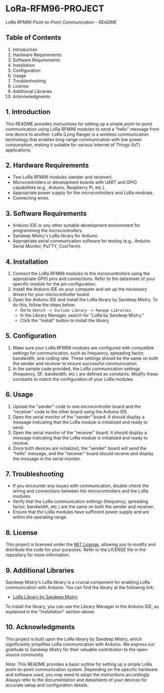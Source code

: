 # LoRa-RFM96-PROJECT
*LoRa RFM96 Point-to-Point Communication - README*

## Table of Contents
1. Introduction
2. Hardware Requirements
3. Software Requirements
4. Installation
5. Configuration
6. Usage
7. Troubleshooting
8. License
9. Additional Libraries
10. Acknowledgments

## 1. Introduction
This README provides instructions for setting up a simple point-to-point communication using LoRa RFM96 modules to send a "hello" message from one device to another. LoRa (Long Range) is a wireless communication technology that enables long-range communication with low power consumption, making it suitable for various Internet of Things (IoT) applications.

## 2. Hardware Requirements
- Two LoRa RFM96 modules (sender and receiver).
- Microcontrollers or development boards with UART and GPIO capabilities (e.g., Arduino, Raspberry Pi, etc.).
- Appropriate power supply for the microcontrollers and LoRa modules.
- Connecting wires.

## 3. Software Requirements
- Arduino IDE or any other suitable development environment for programming the microcontrollers.
- Sandeep Mistry's LoRa library for Arduino.
- Appropriate serial communication software for testing (e.g., Arduino Serial Monitor, PuTTY, CoolTerm).

## 4. Installation
1. Connect the LoRa RFM96 modules to the microcontrollers using the appropriate GPIO pins and connections. Refer to the datasheet of your specific module for the pin configuration.
2. Install the Arduino IDE on your computer and set up the necessary drivers for your microcontroller board.
3. Open the Arduino IDE and install the LoRa library by Sandeep Mistry. To do this, follow the steps below:
   - Go to `Sketch -> Include Library -> Manage Libraries`.
   - In the Library Manager, search for "LoRa by Sandeep Mistry."
   - Click the "Install" button to install the library.

## 5. Configuration
1. Make sure your LoRa RFM96 modules are configured with compatible settings for communication, such as frequency, spreading factor, bandwidth, and coding rate. These settings should be the same on both the sender and receiver to ensure successful communication.
2. In the sample code provided, the LoRa communication settings (frequency, SF, bandwidth, etc.) are defined as constants. Modify these constants to match the configuration of your LoRa modules.

## 6. Usage
1. Upload the "sender" code to one microcontroller board and the "receiver" code to the other board using the Arduino IDE.
2. Open the serial monitor of the "sender" board. It should display a message indicating that the LoRa module is initialized and ready to send.
3. Open the serial monitor of the "receiver" board. It should display a message indicating that the LoRa module is initialized and ready to receive.
4. Once both devices are initialized, the "sender" board will send the "hello" message, and the "receiver" board should receive and display the message in the serial monitor.

## 7. Troubleshooting
- If you encounter any issues with communication, double-check the wiring and connections between the microcontrollers and the LoRa modules.
- Verify that the LoRa communication settings (frequency, spreading factor, bandwidth, etc.) are the same on both the sender and receiver.
- Ensure that the LoRa modules have sufficient power supply and are within the operating range.

## 8. License
This project is licensed under the [MIT License](https://opensource.org/licenses/MIT), allowing you to modify and distribute the code for your purposes. Refer to the LICENSE file in the repository for more information.

## 9. Additional Libraries
Sandeep Mistry's LoRa library is a crucial component for enabling LoRa communication with Arduino. You can find the library at the following link:

- [LoRa Library by Sandeep Mistry](https://github.com/sandeepmistry/arduino-LoRa)

To install the library, you can use the Library Manager in the Arduino IDE, as explained in the "Installation" section above.

## 10. Acknowledgments
This project is built upon the LoRa library by Sandeep Mistry, which significantly simplifies LoRa communication with Arduino. We express our gratitude to Sandeep Mistry for their valuable contribution to the open-source community.

*Note*: This README provides a basic outline for setting up a simple LoRa point-to-point communication system. Depending on the specific hardware and software used, you may need to adapt the instructions accordingly. Always refer to the documentation and datasheets of your devices for accurate setup and configuration details.
